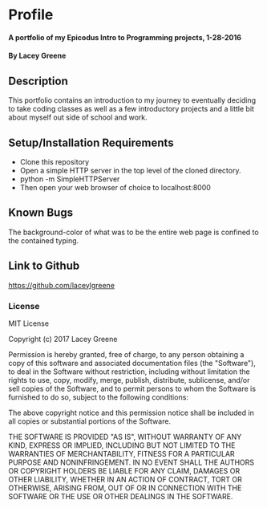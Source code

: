 # Profile

#### A portfolio of my Epicodus Intro to Programming projects, 1-28-2016

#### By **Lacey Greene**

## Description

This portfolio contains an introduction to my journey to eventually deciding to take coding classes as well as a few introductory projects and a little bit about myself out side of school and work.

## Setup/Installation Requirements

* Clone this repository
* Open a simple HTTP server in the top level of the cloned directory.
* python -m SimpleHTTPServer
* Then open your web browser of choice to localhost:8000

## Known Bugs

The background-color of what was to be the entire web page is confined to the contained typing.

## Link to Github
https://github.com/laceylgreene

### License

MIT License

Copyright (c) 2017 Lacey Greene

Permission is hereby granted, free of charge, to any person obtaining a copy
of this software and associated documentation files (the "Software"), to deal
in the Software without restriction, including without limitation the rights
to use, copy, modify, merge, publish, distribute, sublicense, and/or sell
copies of the Software, and to permit persons to whom the Software is
furnished to do so, subject to the following conditions:

The above copyright notice and this permission notice shall be included in all
copies or substantial portions of the Software.

THE SOFTWARE IS PROVIDED "AS IS", WITHOUT WARRANTY OF ANY KIND, EXPRESS OR
IMPLIED, INCLUDING BUT NOT LIMITED TO THE WARRANTIES OF MERCHANTABILITY,
FITNESS FOR A PARTICULAR PURPOSE AND NONINFRINGEMENT. IN NO EVENT SHALL THE
AUTHORS OR COPYRIGHT HOLDERS BE LIABLE FOR ANY CLAIM, DAMAGES OR OTHER
LIABILITY, WHETHER IN AN ACTION OF CONTRACT, TORT OR OTHERWISE, ARISING FROM,
OUT OF OR IN CONNECTION WITH THE SOFTWARE OR THE USE OR OTHER DEALINGS IN THE
SOFTWARE.
